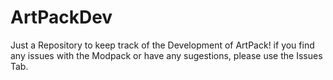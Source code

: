 # ArtPackDev
Just a Repository to keep track of the Development of ArtPack! if you find any issues with the Modpack or have any sugestions, please use the Issues Tab.
